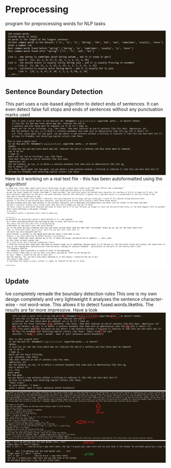 # Preprocessing
program for preprocessing words for NLP tasks

![](https://raw.githubusercontent.com/mohammedterry/preprocessing/master/screenshots.jpg)

## Sentence Boundary Detection
This part uses a rule-based algorithm to detect ends of sentences. 
It can even detect false full stops 
and ends of sentences without any punctuation marks used
![](https://raw.githubusercontent.com/mohammedterry/preprocessing/master/detecting%20sentence%20boundaries.jpg)
Here is it working on a real text file - this has been autoformatted using the algorithm!
![](https://raw.githubusercontent.com/mohammedterry/preprocessing/master/autoformatting%20using%20sentence%20splitter.jpg)

## Update
Ive completely remade the boundary detection rules 
This one is my own design completely 
and very lightweight
it analyses the sentence character-wise - not word-wise.  This allows it to detect fused.words.likethis.  The results are far more impressive.  Have a look
![](https://raw.githubusercontent.com/mohammedterry/preprocessing/master/new_splitter.jpg)
![](https://raw.githubusercontent.com/mohammedterry/preprocessing/master/beforeafter.jpg)
![](https://raw.githubusercontent.com/mohammedterry/preprocessing/master/so%20good.jpg)
